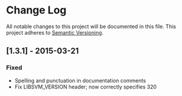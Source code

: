 # Change Log
All notable changes to this project will be documented in this file.
This project adheres to [Semantic Versioning](http://semver.org/).

## [1.3.1] - 2015-03-21
### Fixed
- Spelling and punctuation in documentation comments
- Fix LIBSVM_VERSION header; now correctly specifies 320
